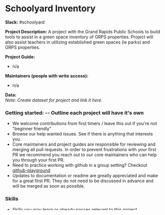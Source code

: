 # Schoolyard Inventory

**Slack:** #schoolyard

**Project Description:**
A project with the Grand Rapids Public Schools to build tools to assist in a green space inventory of GRPS properties. Project will also assist teachers in utilizing established green spaces (ie parks) and GRPS properties.

**Project Guide:**  
* n/a

**Maintainers (people with write access):**
* n/a

**Data:**  
_Note: Create dataset for project and link it here._


### Getting started:  -- Outline each project will have it's own
* We welcome contributions from first timers / leave this out if you're not "beginner friendly"
* Browse our help wanted issues. See if there is anything that interests you.
* Core maintainers and project guides are responsible for reviewing and merging all pull requests. In order to prevent frustrations with your first PR we recommend you reach out to our core maintainers who can help you through your first PR.
* Need to practice working with github in a group setting? Checkout [github-playground](https://github.com/citizenlabsgr/open-lab)
* Updates to documentation or readme are greatly appreciated and make for a great first PR. They do not need to be discussed in advance and will be merged as soon as possible.


### Skills
* Skills you may learn or already posses relevant to this project.
